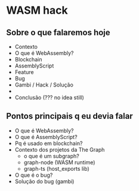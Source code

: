 # WASM hack

## Sobre o que falaremos hoje

- Contexto
- O que é WebAssembly?
- Blockchain
- AssemblyScript
- Feature
- Bug
- Gambi / Hack / Solução
- 
- Conclusão (??? no idea still)


## Pontos principais q eu devia falar

- O que é WebAssembly?
- O que é AssemblyScript?
- Pq é usado em blockchain?
- Contexto dos projetos da The Graph
  - o que é um subgraph?
  - graph-node (WASM runtime)
  - graph-ts (host_exports lib)
- O que é o bug?
- Solução do bug (gambi)

